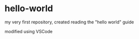 # hello-world
my very first repository, created reading the "hello world" guide

modified using VSCode
